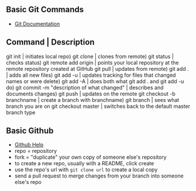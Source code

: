 ## Basic Git Commands

* [Git Documentation](http://git-scm.com/doc)

Command | Description
------------------------------
git init | initiates local repo)
git clone | clones from remote)
git status | checks status)
git remote add origin <url> | points your local repository at the remote repository created at GitHub
git pull | updates from remote)
git add . | adds all new files)
git add -u | updates tracking for files that changed names or were delete)
git add -A | does both what git add . and git add -u do)
git commit -m "description of what changed" | describes and documents changes)
git push | updates on the remote
git checkout -b branchname | create a branch with branchname)
git branch | sees what branch you are on
git checkout master | switches back to the default master branch type

## Basic Github

* [Github Help](https://help.github.com)
* repo = repository
* fork = "duplicate" your own copy of someone else's repository
* to create a new repo, usually with a README, click create
* use the repo's url with `git clone url` to create a local copy 
* send a pull request to merge changes from your branch into someone else's repo